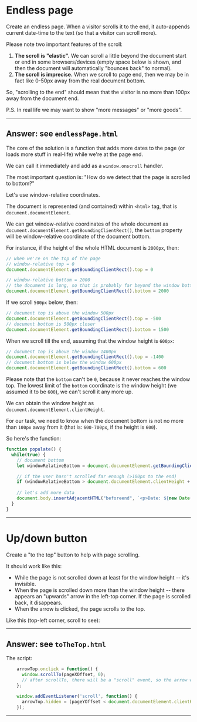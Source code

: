 # Endless page

Create an endless page. When a visitor scrolls it to the end, it auto-appends current date-time to the text (so that a visitor can scroll more).

Please note two important features of the scroll:

1. **The scroll is "elastic".** We can scroll a little beyond the document start or end in some browsers/devices (empty space below is shown, and then the document will automatically "bounces back" to normal).
2. **The scroll is imprecise.** When we scroll to page end, then we may be in fact like 0-50px away from the real document bottom.

So, "scrolling to the end" should mean that the visitor is no more than 100px away from the document end.

P.S. In real life we may want to show "more messages" or "more goods". 

---

## Answer: see `endlessPage.html`

The core of the solution is a function that adds more dates to the page (or loads more stuff in real-life) while we're at the page end.

We can call it immediately and add as a `window.onscroll` handler.

The most important question is: "How do we detect that the page is scrolled to bottom?"

Let's use window-relative coordinates.

The document is represented (and contained) within `<html>` tag, that is `document.documentElement`.

We can get window-relative coordinates of the whole document as `document.documentElement.getBoundingClientRect()`, the `bottom` property will be window-relative coordinate of the document bottom.

For instance, if the height of the whole HTML document is `2000px`, then:

```js
// when we're on the top of the page
// window-relative top = 0
document.documentElement.getBoundingClientRect().top = 0

// window-relative bottom = 2000
// the document is long, so that is probably far beyond the window bottom
document.documentElement.getBoundingClientRect().bottom = 2000
```

If we scroll `500px` below, then:

```js
// document top is above the window 500px
document.documentElement.getBoundingClientRect().top = -500
// document bottom is 500px closer
document.documentElement.getBoundingClientRect().bottom = 1500
```

When we scroll till the end, assuming that the window height is `600px`:


```js
// document top is above the window 1400px
document.documentElement.getBoundingClientRect().top = -1400
// document bottom is below the window 600px
document.documentElement.getBoundingClientRect().bottom = 600
```

Please note that the `bottom` can't be `0`, because it never reaches the window top. The lowest limit of the `bottom` coordinate is the window height (we assumed it to be `600`), we can't scroll it any more up.

We can obtain the window height as `document.documentElement.clientHeight`.

For our task, we need to know when the document bottom is not no more than `100px` away from it (that is: `600-700px`, if the height is `600`).

So here's the function:

```js
function populate() {
  while(true) {
    // document bottom
    let windowRelativeBottom = document.documentElement.getBoundingClientRect().bottom;

    // if the user hasn't scrolled far enough (>100px to the end)
    if (windowRelativeBottom > document.documentElement.clientHeight + 100) break;
    
    // let's add more data
    document.body.insertAdjacentHTML("beforeend", `<p>Date: ${new Date()}</p>`);
  }
}
```

---

# Up/down button

Create a "to the top" button to help with page scrolling.

It should work like this:
- While the page is not scrolled down at least for the window height -- it's invisible.
- When the page is scrolled down more than the window height -- there appears an "upwards" arrow in the left-top corner. If the page is scrolled back, it disappears.
- When the arrow is clicked, the page scrolls to the top.

Like this (top-left corner, scroll to see):

---

## Answer: see `toTheTop.html`

The script: 

```js
    arrowTop.onclick = function() {
      window.scrollTo(pageXOffset, 0);
      // after scrollTo, there will be a "scroll" event, so the arrow will hide automatically
    };

    window.addEventListener('scroll', function() {
      arrowTop.hidden = (pageYOffset < document.documentElement.clientHeight);
    });
```

---

